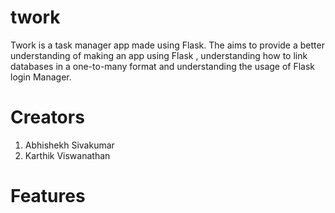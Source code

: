 # twork
 Twork is a task manager app made using Flask. The aims to provide a better understanding of making an app using Flask , understanding how to link databases in a one-to-many format and understanding the usage of Flask login Manager.
 
# Creators

1. Abhishekh Sivakumar
2. Karthik Viswanathan
 
# Features
